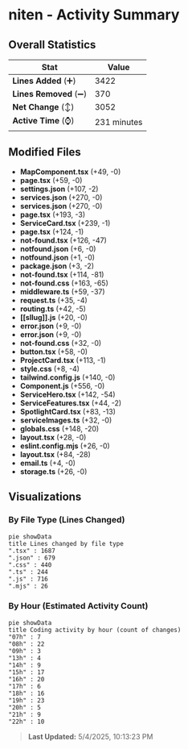 # niten - Activity Summary 

## Overall Statistics

| Stat                   | Value                                                             |
| ---------------------- | ----------------------------------------------------------------- |
| **Lines Added** (➕)   | 3422                                          |
| **Lines Removed** (➖) | 370                                        |
| **Net Change** (↕)    | 3052                |
| **Active Time** (⌚)   | 231 minutes |


## Modified Files
- **MapComponent.tsx** (+49, -0)
- **page.tsx** (+59, -0)
- **settings.json** (+107, -2)
- **services.json** (+270, -0)
- **services.json** (+270, -0)
- **page.tsx** (+193, -3)
- **ServiceCard.tsx** (+239, -1)
- **page.tsx** (+124, -1)
- **not-found.tsx** (+126, -47)
- **notfound.json** (+6, -0)
- **notfound.json** (+1, -0)
- **package.json** (+3, -2)
- **not-found.tsx** (+114, -81)
- **not-found.css** (+163, -65)
- **middleware.ts** (+59, -37)
- **request.ts** (+35, -4)
- **routing.ts** (+42, -5)
- **[[sllug]].js** (+20, -0)
- **error.json** (+9, -0)
- **error.json** (+9, -0)
- **not-found.css** (+32, -0)
- **button.tsx** (+58, -0)
- **ProjectCard.tsx** (+113, -1)
- **style.css** (+8, -4)
- **tailwind.config.js** (+140, -0)
- **Component.js** (+556, -0)
- **ServiceHero.tsx** (+142, -54)
- **ServiceFeatures.tsx** (+44, -2)
- **SpotlightCard.tsx** (+83, -13)
- **serviceImages.ts** (+32, -0)
- **globals.css** (+148, -20)
- **layout.tsx** (+28, -0)
- **eslint.config.mjs** (+26, -0)
- **layout.tsx** (+84, -28)
- **email.ts** (+4, -0)
- **storage.ts** (+26, -0)

## Visualizations

### By File Type (Lines Changed)

```mermaid
pie showData
title Lines changed by file type
".tsx" : 1687
".json" : 679
".css" : 440
".ts" : 244
".js" : 716
".mjs" : 26
```

### By Hour (Estimated Activity Count)

```mermaid
pie showData
title Coding activity by hour (count of changes)
"07h" : 7
"08h" : 22
"09h" : 3
"13h" : 4
"14h" : 9
"15h" : 17
"16h" : 20
"17h" : 6
"18h" : 16
"19h" : 23
"20h" : 5
"21h" : 9
"22h" : 10
```


> **Last Updated:** 5/4/2025, 10:13:23 PM
